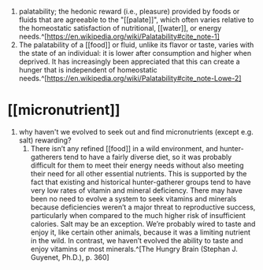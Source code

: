 1. palatability; the hedonic reward (i.e., pleasure) provided by foods or fluids that are agreeable to the "[[palate]]", which often varies relative to the homeostatic satisfaction of nutritional, [[water]], or energy needs.^[https://en.wikipedia.org/wiki/Palatability#cite_note-1]
2. The palatability of a [[food]] or fluid, unlike its flavor or taste, varies with the state of an individual: it is lower after consumption and higher when deprived. It has increasingly been appreciated that this can create a hunger that is independent of homeostatic needs.^[https://en.wikipedia.org/wiki/Palatability#cite_note-Lowe-2]

# [[micronutrient]]
1. why haven't we evolved to seek out and find micronutrients (except e.g. salt) rewarding?
	1. There isn’t any refined [[food]] in a wild environment, and hunter-gatherers tend to have a fairly diverse diet, so it was probably difficult for them to meet their energy needs without also meeting their need for all other essential nutrients. This is supported by the fact that existing and historical hunter-gatherer groups tend to have very low rates of vitamin and mineral deficiency. There may have been no need to evolve a system to seek vitamins and minerals because deficiencies weren’t a major threat to reproductive success, particularly when compared to the much higher risk of insufficient calories. Salt may be an exception. We’re probably wired to taste and enjoy it, like certain other animals, because it was a limiting nutrient in the wild. In contrast, we haven’t evolved the ability to taste and enjoy vitamins or most minerals.^[The Hungry Brain (Stephan J. Guyenet, Ph.D.), p. 360]